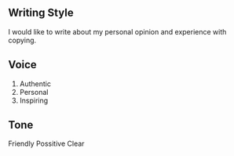 
## Writing Style
I would like to write about my personal opinion and experience with copying.

## Voice
1. Authentic
2. Personal
3. Inspiring

## Tone
Friendly
Possitive
Clear
